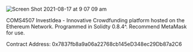 ![Screen Shot 2021-08-17 at 9 07 09 am](https://user-images.githubusercontent.com/50122869/129639980-8c0aaa65-03a1-4839-936f-2b5f0ed535b4.png)

COMS4507 InvestIdea - Innovative Crowdfunding platform hosted on the Ethereum Network. Programmed in Solidty 0.8.4^. Recommend MetaMask for use.

Contract Address: 0x7837fb8a9a06a22768cb145eD348ec29Db87a2C6
